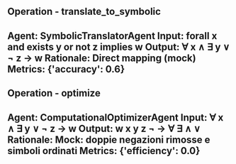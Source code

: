 ## Operation - translate_to_symbolic
**Agent**: SymbolicTranslatorAgent
**Input**: forall x and exists y or not z implies w
**Output**: ∀ x ∧ ∃ y ∨ ¬ z → w
**Rationale**: Direct mapping (mock)
**Metrics**: {'accuracy': 0.6}
---
## Operation - optimize
**Agent**: ComputationalOptimizerAgent
**Input**: ∀ x ∧ ∃ y ∨ ¬ z → w
**Output**: w x y z ¬ → ∀ ∃ ∧ ∨
**Rationale**: Mock: doppie negazioni rimosse e simboli ordinati
**Metrics**: {'efficiency': 0.0}
---